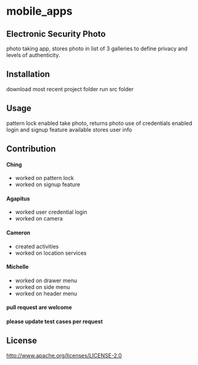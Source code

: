 # mobile_apps

## Electronic Security Photo 
photo taking app, stores photo in list of 3 galleries to define privacy and levels of authenticity.

## Installation
download most recent project folder
run src folder

## Usage
pattern lock enabled
take photo, returns photo
use of credentials enabled
login and signup feature available
stores user info

## Contribution
#### Ching
* worked on pattern lock
* worked on signup feature
#### Agapitus
* worked user credential login
* worked on camera
#### Cameron
* created activities
* worked on location services
#### Michelle
* worked on drawer menu
* worked on side menu
* worked on header menu

#### pull request are welcome
#### please update test cases per request

## License
http://www.apache.org/licenses/LICENSE-2.0
